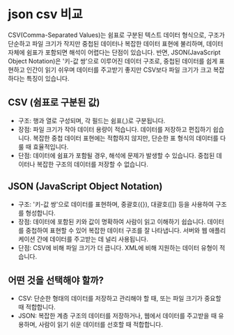 # json csv 비교
CSV(Comma-Separated Values)는 쉼표로 구분된 텍스트 데이터 형식으로, 구조가 단순하고 파일 크기가 작지만 중첩된 데이터나 복잡한 데이터 표현에 불리하며, 데이터 자체에 쉼표가 포함되면 해석이 어렵다는 단점이 있습니다. 반면, JSON(JavaScript Object Notation)은 '키-값 쌍'으로 이루어진 데이터 구조로, 중첩된 데이터를 쉽게 표현하고 인간이 읽기 쉬우며 데이터를 주고받기 좋지만 CSV보다 파일 크기가 크고 복잡하다는 특징이 있습니다. 
## CSV (쉼표로 구분된 값)
* 구조: 행과 열로 구성되며, 각 필드는 쉼표(,)로 구분됩니다. 
* 장점:
파일 크기가 작아 데이터 용량이 적습니다. 
데이터를 저장하고 편집하기 쉽습니다. 
복잡한 중첩 데이터 표현에는 적합하지 않지만, 단순한 표 형식의 데이터를 다룰 때 효율적입니다. 
* 단점:
데이터에 쉼표가 포함될 경우, 해석에 문제가 발생할 수 있습니다. 
중첩된 데이터나 복잡한 구조의 데이터를 저장할 수 없습니다. 
## JSON (JavaScript Object Notation)
* 구조:
'키-값 쌍'으로 데이터를 표현하며, 중괄호({}), 대괄호([]) 등을 사용하여 구조를 형성합니다. 
* 장점:
데이터에 포함된 키와 값이 명확하여 사람이 읽고 이해하기 쉽습니다. 
데이터를 중첩하여 표현할 수 있어 복잡한 데이터 구조를 잘 나타냅니다. 
서버와 웹 애플리케이션 간에 데이터를 주고받는 데 널리 사용됩니다. 
* 단점:
CSV에 비해 파일 크기가 더 큽니다. 
XML에 비해 지원하는 데이터 유형이 적습니다. 
## 어떤 것을 선택해야 할까?
* CSV:
단순한 형태의 데이터를 저장하고 관리해야 할 때, 또는 파일 크기가 중요할 때 적합합니다. 
* JSON:
복잡한 계층 구조의 데이터를 저장하거나, 웹에서 데이터를 주고받을 때 유용하며, 사람이 읽기 쉬운 데이터를 선호할 때 적합합니다. 